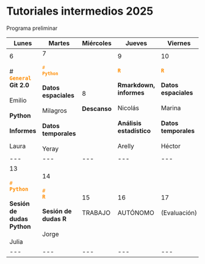 # Tutoriales intermedios 2025

Programa preliminar

| Lunes | Martes | Miércoles | Jueves | Viernes | Sábado | Domingo |
| --- | --- | --- | --- | --- | --- | --- |
| 6<br><br># <code style="color : darkorange">**General**</code> <br>**Git 2.0** <br><br>Emilio<br><br>**Python**<br><br>**Informes**<br><br>Laura | 7<br><br><code style="color : darkorange"><code style="color : darkorange"># **Python**</code> </code> <br><br>**Datos espaciales**<br><br>Milagros<br><br>**Datos temporales**<br><br>Yeray | 8<br><br>**Descanso** | 9<br><br><code style="color : darkorange">**R**</code> <br><br>**Rmarkdown, informes**<br><br>Nicolás<br><br>**Análisis estadístico**<br><br>Arelly | 10<br><br><code style="color : darkorange">**R**</code> <br><br>**Datos espaciales**<br><br>Marina<br><br>**Datos temporales**<br><br>Héctor | 11  | 12  |
| --- | --- | --- | --- | --- | --- | --- |
| 13<br><br><code style="color : darkorange"># **Python**</code> <br><br>**Sesión de dudas Python**<br><br>Julia | 14<br><br><code style="color : darkorange"># **R**</code> <br><br>**Sesión de dudas R**<br><br>Jorge | 15<br><br>TRABAJO | 16<br><br>AUTÓNOMO | 17<br><br>(Evaluación) |     |     |
| --- | --- | --- | --- | --- | --- | --- |

